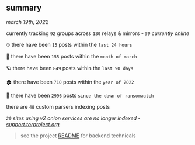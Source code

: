 
## summary
_march 19th, 2022_

currently tracking `92` groups across `130` relays & mirrors - _`50` currently online_

⏲ there have been `15` posts within the `last 24 hours`

🦈 there have been `155` posts within the `month of march`

🪐 there have been `849` posts within the `last 90 days`

🏚 there have been `710` posts within the `year of 2022`

🦕 there have been `2996` posts `since the dawn of ransomwatch`

there are `48` custom parsers indexing posts

_`20` sites using v2 onion services are no longer indexed - [support.torproject.org](https://support.torproject.org/onionservices/v2-deprecation/)_

> see the project [README](https://github.com/thetanz/ransomwatch#ransomwatch--) for backend technicals

